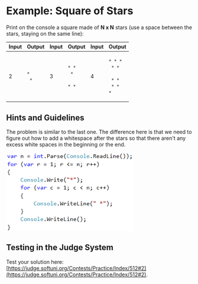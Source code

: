 # Example: Square of Stars

Print on the console a square made of **N x N** stars (use a space between the stars, staying on the same line):

| Input | Output                                      | Input | Output                                                                | Input | Output                                                                                              |
| ----- | ------------------------------------------- | ----- | --------------------------------------------------------------------- | ----- | --------------------------------------------------------------------------------------------------- |
| 2     | <p><code>* *</code><br><code>* *</code></p> | 3     | <p><code>* * *</code><br><code>* * *</code><br><code>* * *</code></p> | 4     | <p><code>* * * *</code><br><code>* * * *</code><br><code>* * * *</code><br><code>* * * *</code></p> |

## Hints and Guidelines

The problem is similar to the last one. The difference here is that we need to figure out how to add a whitespace after the stars so that there aren't any excess white spaces in the beginning or the end.

![](../../assets/chapter-6-images/03.Square-01.png)

## Testing in the Judge System

Test your solution here: [https://judge.softuni.org/Contests/Practice/Index/512#2](https://judge.softuni.org/Contests/Practice/Index/512#2).
